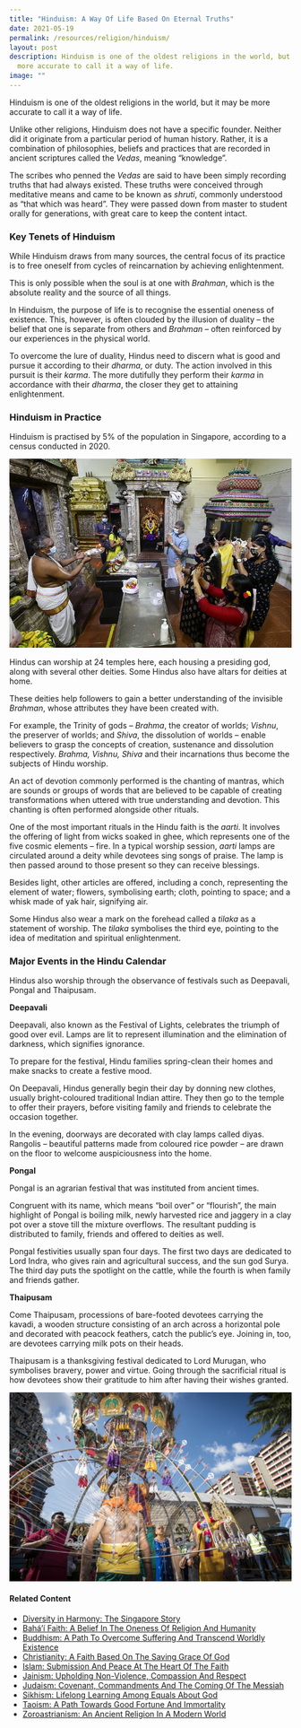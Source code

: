 ```yaml
---
title: "Hinduism: A Way Of Life Based On Eternal Truths"
date: 2021-05-19
permalink: /resources/religion/hinduism/
layout: post
description: Hinduism is one of the oldest religions in the world, but it may be
  more accurate to call it a way of life.
image: ""
---
```

Hinduism is one of the oldest religions in the world, but it may be more accurate to call it a way of life. 
 
Unlike other religions, Hinduism does not have a specific founder. Neither did it originate from a particular period of human history. Rather, it is a combination of philosophies, beliefs and practices that are recorded in ancient scriptures called the *Vedas*, meaning “knowledge”. 
 
The scribes who penned the *Vedas* are said to have been simply recording truths that had always existed. These truths were conceived through meditative means and came to be known as *shruti*, commonly understood as “that which was heard”. They were passed down from master to student orally for generations, with great care to keep the content intact.
 
### Key Tenets of Hinduism
 
While Hinduism draws from many sources, the central focus of its practice is to free oneself from cycles of reincarnation by achieving enlightenment.
 
This is only possible when the soul is at one with *Brahman*, which is the absolute reality and the source of all things. 
 
In Hinduism, the purpose of life is to recognise the essential oneness of existence. This, however, is often clouded by the illusion of duality – the belief that one is separate from others and *Brahman* – often reinforced by our experiences in the physical world. 
 
To overcome the lure of duality, Hindus need to discern what is good and pursue it according to their *dharma*, or duty. The action involved in this pursuit is their *karma*. The more dutifully they perform their *karma* in accordance with their *dharma*, the closer they get to attaining enlightenment.
 
### Hinduism in Practice
 
Hinduism is practised by 5% of the population in Singapore, according to a census conducted in 2020.

![Hindus praying at a temple in Singapore](/images/religion/hindus-praying-at-temple.jpg)

Hindus can worship at 24 temples here, each housing a presiding god, along with several other deities. Some Hindus also have altars for deities at home.
 
These deities help followers to gain a better understanding of the invisible *Brahman*, whose attributes they have been created with. 
 
For example, the Trinity of gods – *Brahma*, the creator of worlds; *Vishnu*, the preserver of worlds; and *Shiva*, the dissolution of worlds – enable believers to grasp the concepts of creation, sustenance and dissolution respectively. *Brahma, Vishnu, Shiva* and their incarnations thus become the subjects of Hindu worship. 
 
An act of devotion commonly performed is the chanting of mantras, which are sounds or groups of words that are believed to be capable of creating transformations when uttered with true understanding and devotion. This chanting is often performed alongside other rituals.
 
One of the most important rituals in the Hindu faith is the *aarti*. It involves the offering of light from wicks soaked in ghee, which represents one of the five cosmic elements – fire. In a typical worship session, *aarti* lamps are circulated around a deity while devotees sing songs of praise. The lamp is then passed around to those present so they can receive blessings. 
 
Besides light, other articles are offered, including a conch, representing the element of water; flowers, symbolising earth; cloth, pointing to space; and a whisk made of yak hair, signifying air.
 
Some Hindus also wear a mark on the forehead called a *tilaka* as a statement of worship. The *tilaka* symbolises the third eye, pointing to the idea of meditation and spiritual enlightenment.
 
### Major Events in the Hindu Calendar
 
Hindus also worship through the observance of festivals such as Deepavali, Pongal and Thaipusam.
 
**Deepavali**
 
Deepavali, also known as the Festival of Lights, celebrates the triumph of good over evil. 
Lamps are lit to represent illumination and the elimination of darkness, which signifies ignorance. 
 
To prepare for the festival, Hindu families spring-clean their homes and make snacks to create a festive mood.
 
On Deepavali, Hindus generally begin their day by donning new clothes, usually bright-coloured traditional Indian attire. They then go to the temple to offer their prayers, before visiting family and friends to celebrate the occasion together.
 
In the evening, doorways are decorated with clay lamps called diyas. Rangolis – beautiful patterns made from coloured rice powder – are drawn on the floor to welcome auspiciousness into the home. 
 
**Pongal**
 
Pongal is an agrarian festival that was instituted from ancient times. 
 
Congruent with its name, which means “boil over” or “flourish”, the main highlight of Pongal is boiling milk, newly harvested rice and jaggery in a clay pot over a stove till the mixture overflows. The resultant pudding is distributed to family, friends and offered to deities as well.
 
Pongal festivities usually span four days. The first two days are dedicated to Lord Indra, who gives rain and agricultural success, and the sun god Surya. The third day puts the spotlight on the cattle, while the fourth is when family and friends gather.
 
**Thaipusam**
 
Come Thaipusam, processions of bare-footed devotees carrying the kavadi, a wooden structure consisting of an arch across a horizontal pole and decorated with peacock feathers, catch the public’s eye. Joining in, too, are devotees carrying milk pots on their heads.

Thaipusam is a thanksgiving festival dedicated to Lord Murugan, who symbolises bravery, power and virtue. Going through the sacrificial ritual is how devotees show their gratitude to him after having their wishes granted.

![Thaipusam procession in Singapore](/images/religion/thaipusam-in-singapore.jpg)

#### Related Content
* [Diversity in Harmony: The Singapore Story](https://www.harmonycircle.sg/resources/religion/diversity-in-harmony/)
* [Bahá’í Faith: A Belief In The Oneness Of Religion And Humanity](https://www.harmonycircle.sg/resources/religion/bahai-faith/)
* [Buddhism: A Path To Overcome Suffering And Transcend Worldly Existence](https://www.harmonycircle.sg/resources/religion/buddhism/)
* [Christianity: A Faith Based On The Saving Grace Of God](https://www.harmonycircle.sg/resources/religion/christianity/)
* [Islam: Submission And Peace At The Heart Of The Faith](https://www.harmonycircle.sg/resources/religion/islam/)
* [Jainism: Upholding Non-Violence, Compassion And Respect](https://www.harmonycircle.sg/resources/religion/jainism/)
* [Judaism: Covenant, Commandments And The Coming Of The Messiah](https://www.harmonycircle.sg/resources/religion/judaism/)
* [Sikhism: Lifelong Learning Among Equals About God](https://www.harmonycircle.sg/resources/religion/sikhism)
* [Taoism: A Path Towards Good Fortune And Immortality](https://www.harmonycircle.sg/resources/religion/taoism/)
* [Zoroastrianism: An Ancient Religion In A Modern World](https://www.harmonycircle.sg/resources/religion/zoroastrianism/)